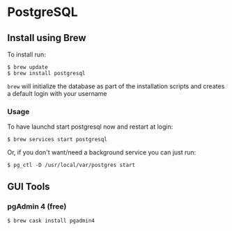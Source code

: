 # PostgreSQL

## Install using Brew

To install run:

```
$ brew update
$ brew install postgresql
```

`brew` will initialize the database as part of the installation scripts and creates a default login with your username

### Usage

To have launchd start postgresql now and restart at login:

```
$ brew services start postgresql
```

Or, if you don't want/need a background service you can just run:

```
$ pg_ctl -D /usr/local/var/postgres start
```

## GUI Tools

### pgAdmin 4 \(free\)

```
$ brew cask install pgadmin4
```



